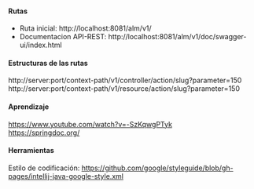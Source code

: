 #### Rutas
- Ruta inicial: http://localhost:8081/alm/v1/
- Documentacion API-REST: http://localhost:8081/alm/v1/doc/swagger-ui/index.html  

#### Estructuras de las rutas  
http://server:port/context-path/v1/controller/action/slug?parameter=150  
http://server:port/context-path/v1/resource/action/slug?parameter=150  


#### Aprendizaje
https://www.youtube.com/watch?v=-SzKqwgPTyk  
https://springdoc.org/  

#### Herramientas
Estilo de codificación: https://github.com/google/styleguide/blob/gh-pages/intellij-java-google-style.xml  